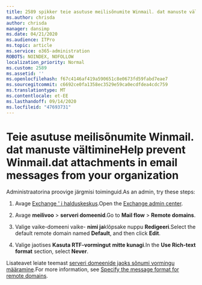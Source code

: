 ```yaml
---
title: 2589 spikker teie asutuse meilisõnumite Winmail. dat manuste vältimine
ms.author: chrisda
author: chrisda
manager: dansimp
ms.date: 04/21/2020
ms.audience: ITPro
ms.topic: article
ms.service: o365-administration
ROBOTS: NOINDEX, NOFOLLOW
localization_priority: Normal
ms.custom: 2589
ms.assetid: ''
ms.openlocfilehash: f67c4146af419a590651c8e0673fd59fabd7eae7
ms.sourcegitcommit: c6692ce0fa1358ec3529e59ca0ecdfdea4cdc759
ms.translationtype: MT
ms.contentlocale: et-EE
ms.lasthandoff: 09/14/2020
ms.locfileid: "47693731"
---
```

# <a name="help-prevent-winmaildat-attachments-in-email-messages-from-your-organization"></a><span data-ttu-id="d966f-102">Teie asutuse meilisõnumite Winmail. dat manuste vältimine</span><span class="sxs-lookup"><span data-stu-id="d966f-102">Help prevent Winmail.dat attachments in email messages from your organization</span></span>

<span data-ttu-id="d966f-103">Administraatorina proovige järgmisi toiminguid.</span><span class="sxs-lookup"><span data-stu-id="d966f-103">As an admin, try these steps:</span></span>

1. <span data-ttu-id="d966f-104">Avage [Exchange ' i halduskeskus](https://outlook.office365.com/ecp/).</span><span class="sxs-lookup"><span data-stu-id="d966f-104">Open the [Exchange admin center](https://outlook.office365.com/ecp/).</span></span>

2. <span data-ttu-id="d966f-105">Avage **meilivoo**  >  **serveri domeenid**.</span><span class="sxs-lookup"><span data-stu-id="d966f-105">Go to **Mail flow** > **Remote domains**.</span></span>

3. <span data-ttu-id="d966f-106">Valige vaike-domeeni vaike- **nimi ja**klõpsake nuppu **Redigeeri**.</span><span class="sxs-lookup"><span data-stu-id="d966f-106">Select the default remote domain named **Default**, and then click **Edit**.</span></span>

4. <span data-ttu-id="d966f-107">Valige jaotises **Kasuta RTF-vormingut** **mitte kunagi**.</span><span class="sxs-lookup"><span data-stu-id="d966f-107">In the **Use Rich-text format** section, select **Never**.</span></span>

<span data-ttu-id="d966f-108">Lisateavet leiate teemast [serveri domeenide jaoks sõnumi vormingu määramine](https://docs.microsoft.com/Exchange/mail-flow-best-practices/remote-domains/remote-domains#specifying-message-format).</span><span class="sxs-lookup"><span data-stu-id="d966f-108">For more information, see [Specify the message format for remote domains](https://docs.microsoft.com/Exchange/mail-flow-best-practices/remote-domains/remote-domains#specifying-message-format).</span></span>
